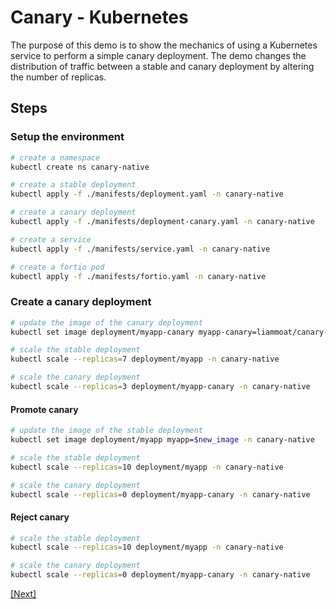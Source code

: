 # Canary - Kubernetes

The purpose of this demo is to show the mechanics of using a Kubernetes service to perform a simple canary deployment. The demo changes the distribution of traffic between a stable and canary deployment by altering the number of replicas.

## Steps

### Setup the environment

```bash
# create a namespace
kubectl create ns canary-native

# create a stable deployment
kubectl apply -f ./manifests/deployment.yaml -n canary-native

# create a canary deployment
kubectl apply -f ./manifests/deployment-canary.yaml -n canary-native

# create a service
kubectl apply -f ./manifests/service.yaml -n canary-native

# create a fortio pod
kubectl apply -f ./manifests/fortio.yaml -n canary-native
```

### Create a canary deployment

```bash
# update the image of the canary deployment
kubectl set image deployment/myapp-canary myapp-canary=liammoat/canary-app:v2 -n canary-native

# scale the stable deployment
kubectl scale --replicas=7 deployment/myapp -n canary-native

# scale the canary deployment
kubectl scale --replicas=3 deployment/myapp-canary -n canary-native
```

#### Promote canary

```bash
# update the image of the stable deployment
kubectl set image deployment/myapp myapp=$new_image -n canary-native

# scale the stable deployment
kubectl scale --replicas=10 deployment/myapp -n canary-native

# scale the canary deployment
kubectl scale --replicas=0 deployment/myapp-canary -n canary-native
```

#### Reject canary

```bash
# scale the stable deployment
kubectl scale --replicas=10 deployment/myapp -n canary-native

# scale the canary deployment
kubectl scale --replicas=0 deployment/myapp-canary -n canary-native
```

[[Next]](../02-kubernetes-with-helm/)
